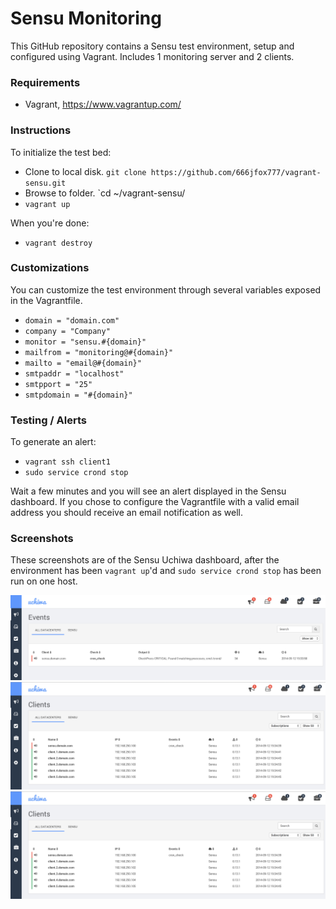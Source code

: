 Sensu Monitoring 
================

This GitHub repository contains a Sensu test environment, setup and configured
using Vagrant. Includes 1 monitoring server and 2 clients.

### Requirements

- Vagrant, https://www.vagrantup.com/

### Instructions

To initialize the test bed:

- Clone to local disk. `git clone https://github.com/666jfox777/vagrant-sensu.git`
- Browse to folder. `cd ~/vagrant-sensu/
- `vagrant up`

When you're done:

- `vagrant destroy`

### Customizations

You can customize the test environment through several variables exposed in the
Vagrantfile.

- `domain = "domain.com"`
- `company = "Company"`
- `monitor = "sensu.#{domain}"`
- `mailfrom = "monitoring@#{domain}"`
- `mailto = "email@#{domain}"`
- `smtpaddr = "localhost"`
- `smtpport = "25"`
- `smtpdomain = "#{domain}"`

### Testing / Alerts

To generate an alert:

- `vagrant ssh client1`
- `sudo service crond stop`

Wait a few minutes and you will see an alert displayed in the Sensu dashboard.
If you chose to configure the Vagrantfile with a valid email address you should
receive an email notification as well.

### Screenshots

These screenshots are of the Sensu Uchiwa dashboard, after the environment has
been `vagrant up`'d and `sudo service crond stop` has been run on one host.

![Sensu Uchiwa Dashboard Events](screenshot-1.png?raw=true "Sensu Uchiwa Dashboard Events")
![Sensu Uchiwa Dashboard Clients](screenshot-2.png?raw=true "Sensu Uchiwa Dashboard Clients")
![Sensu Uchiwa Dashboard Client Expanded](screenshot-2.png?raw=true "Sensu Uchiwa Dashboard Client Expanded")